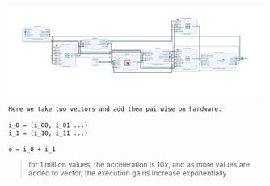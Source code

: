 ![circuit](./adder.jpg)

```
Here we take two vectors and add them pairwise on hardware:

i_0 = (i_00, i_01 ...)
i_1 = (i_10, i_11 ...)

o = i_0 + i_1
```

> for 1 million values, the acceleration is 10x, and as more values are added to vector, the execution gains increase exponentially 